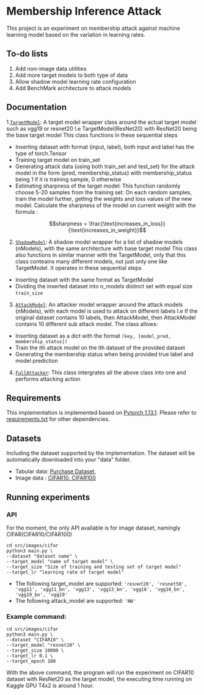 # Membership Inference Attack

This project is an experiment on membership attack against machine learning model based on the variation in learning rates.

## To-do lists

1. Add non-image data utilities
2. Add more target models to both type of data
3. Allow shadow model learning rate configuration
4. Add BenchMark architecture to attack models

## Documentation

1.[```TargetModel```](src/utils/base_models.py): A target model wrapper class around the actual target model such as vgg19 or resnet20
  I.e TargetModel(ResNet20) with ResNet20 being the base target model
  This class functions in these sequential steps

* Inserting dataset with format (input, label), both input and label has the type of torch.Tensor
* Training target model on train_set
* Generating attack data (using both train_set and test_set) for the attack model in the form
  (pred, membership_status) with membership_status being 1 if it is training sample, 0 otherwise
* Estimating sharpness of the target model:
  This function randomly choose 5-20 samples from the training set.
  On each random samples, train the model further, getting the weights and loss values of the new model.
  Calculate the sharpness of the model on current weight with the formula :
  ```math
  sharpness = \frac{\text{increases_in_loss}}{\text{increases_in_weight}}
  ```
2. [```ShadowModel```](src/utils/base_models.py): A shadow model wrapper for a list of shadow models (nModels), with the same architecture with base target model
  This class also functions in similar manner with the TargetModel, only that this class conteains many different models, not just
  only one like TargetModel. It operates in these sequential steps

* Inserting dataset with the same format as TargetModel
* Dividing the inserted dataset into n_models distinct set with equal size ```train_size```

3. [```AttackModel```](src/utils/base_models.py): An attacker model wrapper around the attack models (nModels), with each model is used to attack on different labels
  I.e If the original dataset contains 10 labels, then AttackModel, then AttackModel contains 10 different sub attack model.
  The class allows:

* Inserting dataset as a dict with the format ```(key, [model_pred, membership_status])```
* Train the ith attack model on the ith dataset of the provided dataset
* Generating the membership status when being provided true label and model prediction

4. [```FullAttacker```](src/images/cifar/main.py): This class intergrates all the above class into one and performs attacking action

## Requirements

This implementation is implemented based on [Pytorch 1.13.1](https://pytorch.org/). Please refer to [requirements.txt](requirements.txt) for other dependencies.

## Datasets

Including the dataset supported by the implementation. The dataset will be automatically downloaded into your "data" folder.

* Tabular data: [Purchase Dataset](https://www.kaggle.com/datasets/raosuny/e-commerce-purchase-dataset),
* Image data : [CIFAR10, CIFAR100](https://www.kaggle.com/datasets/fedesoriano/cifar100)

## Running experiments

### API

For the moment, the only API available is for image dataset, namingly CIFAR(CIFAR10/CIFAR100)

```
cd src/images/cifar
python3 main.py \ 
--dataset "dataset name" \
--target_model "name of target model" \
--target_size "Size of training and testing set of target model"
--target_lr "learning rate of target model"
```

* The following target_model are supported:
  `'resnet20', 'resnet50',  'vgg11', 'vgg11_bn', 'vgg13', 'vgg13_bn', 'vgg16', 'vgg16_bn', 'vgg19_bn', 'vgg19'`
* The following attack_model are supported: `'NN'`

### Example command:

```
cd src/images/cifar
python3 main.py \
--dataset "CIFAR10" \
--target_model "resnet20" \
--target_size 10000 \
--target_lr 0.1 \
--target_epoch 100
```

With the above command, the program will run the experiment on CIFAR10 dataset with ResNet20 as the target model,
the executing time running on Kaggle GPU T4x2 is around 1 hour.
